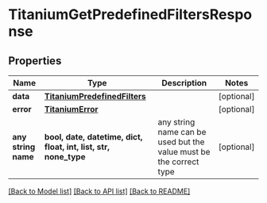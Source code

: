 # TitaniumGetPredefinedFiltersResponse


## Properties
Name | Type | Description | Notes
------------ | ------------- | ------------- | -------------
**data** | [**TitaniumPredefinedFilters**](TitaniumPredefinedFilters.md) |  | [optional] 
**error** | [**TitaniumError**](TitaniumError.md) |  | [optional] 
**any string name** | **bool, date, datetime, dict, float, int, list, str, none_type** | any string name can be used but the value must be the correct type | [optional]

[[Back to Model list]](../README.md#documentation-for-models) [[Back to API list]](../README.md#documentation-for-api-endpoints) [[Back to README]](../README.md)


